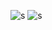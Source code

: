 ![s](https://raw.github.com/ducis/pile-of-cpp/master/game_cleaned0/screenshot0.png)
![s](https://raw.github.com/ducis/pile-of-cpp/master/game_cleaned0/screenshot1.png)
